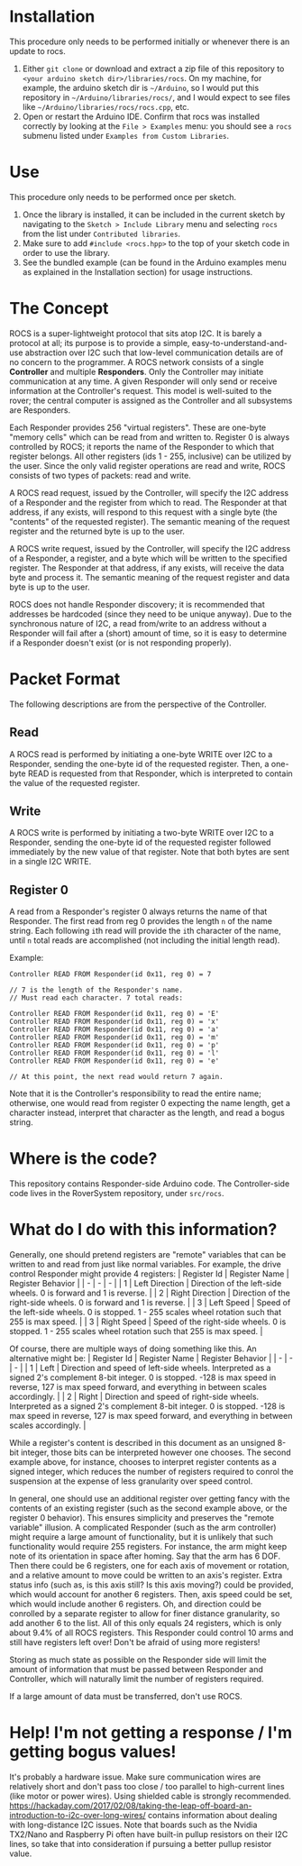 # Installation
This procedure only needs to be performed initially or whenever there is an update to rocs.
1. Either `git clone` or download and extract a zip file of this repository to `<your arduino sketch dir>/libraries/rocs`. On my machine, for example, the arduino sketch dir is `~/Arduino`, so I would put this repository in `~/Arduino/libraries/rocs/`, and I would expect to see files like `~/Arduino/libraries/rocs/rocs.cpp`, etc.
2. Open or restart the Arduino IDE. Confirm that rocs was installed correctly by looking at the `File > Examples` menu: you should see a `rocs` submenu listed under `Examples from Custom Libraries`.

# Use
This procedure only needs to be performed once per sketch.
1. Once the library is installed, it can be included in the current sketch by navigating to the `Sketch > Include Library` menu and selecting `rocs` from the list under `Contributed libraries`.
2. Make sure to add `#include <rocs.hpp>` to the top of your sketch code in order to use the library.
3. See the bundled example (can be found in the Arduino examples menu as explained in the Installation section) for usage instructions.

# The Concept
ROCS is a super-lightweight protocol that sits atop I2C. It is barely a protocol at all; its purpose is to provide a simple, easy-to-understand-and-use abstraction over I2C such that low-level communication details are of no concern to the programmer. A ROCS network consists of a single **Controller** and multiple **Responders**. Only the Controller may initiate communication at any time. A given Responder will only send or receive information at the Controller's request. This model is well-suited to the rover; the central computer is assigned as the Controller and all subsystems are Responders.

Each Responder provides 256 "virtual registers". These are one-byte "memory cells" which can be read from and written to. Register 0 is always controlled by ROCS; it reports the name of the Responder to which that register belongs. All other registers (ids 1 - 255, inclusive) can be utilized by the user. Since the only valid register operations are read and write, ROCS consists of two types of packets: read and write.

A ROCS read request, issued by the Controller, will specify the I2C address of a Responder and the register from which to read. The Responder at that address, if any exists, will respond to this request with a single byte (the "contents" of the requested register). The semantic meaning of the request register and the returned byte is up to the user.

A ROCS write request, issued by the Controller, will specify the I2C address of a Responder, a register, and a byte which will be written to the specified register. The Responder at that address, if any exists, will receive the data byte and process it. The semantic meaning of the request register and data byte is up to the user.

ROCS does not handle Responder discovery; it is recommended that addresses be hardcoded (since they need to be unique anyway). Due to the synchronous nature of I2C, a read from/write to an address without a Responder will fail after a (short) amount of time, so it is easy to determine if a Responder doesn't exist (or is not responding properly).

# Packet Format
The following descriptions are from the perspective of the Controller.
## Read
A ROCS read is performed by initiating a one-byte WRITE over I2C to a Responder, sending the one-byte id of the requested register. Then, a one-byte READ is requested from that Responder, which is interpreted to contain the value of the requested register.
## Write
A ROCS write is performed by initiating a two-byte WRITE over I2C to a Responder, sending the one-byte id of the requested register followed immediately by the new value of that register. Note that both bytes are sent in a single I2C WRITE.
## Register 0
A read from a Responder's register 0 always returns the name of that Responder. The first read from reg 0 provides the length `n` of the name string. Each following `i`th read will provide the `i`th character of the name, until `n` total reads are accomplished (not including the initial length read).

Example:
```
Controller READ FROM Responder(id 0x11, reg 0) = 7

// 7 is the length of the Responder's name.
// Must read each character. 7 total reads:

Controller READ FROM Responder(id 0x11, reg 0) = 'E'
Controller READ FROM Responder(id 0x11, reg 0) = 'x'
Controller READ FROM Responder(id 0x11, reg 0) = 'a'
Controller READ FROM Responder(id 0x11, reg 0) = 'm'
Controller READ FROM Responder(id 0x11, reg 0) = 'p'
Controller READ FROM Responder(id 0x11, reg 0) = 'l'
Controller READ FROM Responder(id 0x11, reg 0) = 'e'

// At this point, the next read would return 7 again.
```

Note that it is the Controller's responsibility to read the entire name; otherwise, one would read from register 0 expecting the name length, get a character instead, interpret that character as the length, and read a bogus string.

# Where is the code?
This repository contains Responder-side Arduino code.
The Controller-side code lives in the RoverSystem repository, under `src/rocs`.

# What do I do with this information?
Generally, one should pretend registers are "remote" variables that can be written to and read from just like normal variables. For example, the drive control Responder might provide 4 registers:
| Register Id | Register Name | Register Behavior |
| - | - | - |
| 1 | Left Direction | Direction of the left-side wheels. 0 is forward and 1 is reverse. |
| 2 | Right Direction | Direction of the right-side wheels. 0 is forward and 1 is reverse. |
| 3 | Left Speed | Speed of the left-side wheels. 0 is stopped. 1 - 255 scales wheel rotation such that 255 is max speed. |
| 3 | Right Speed | Speed of the right-side wheels. 0 is stopped. 1 - 255 scales wheel rotation such that 255 is max speed. |

Of course, there are multiple ways of doing something like this. An alternative might be:
| Register Id | Register Name | Register Behavior |
| - | - | - |
| 1 | Left | Direction and speed of left-side wheels. Interpreted as a signed 2's complement 8-bit integer. 0 is stopped. -128 is max speed in reverse, 127 is max speed forward, and everything in between scales accordingly. |
| 2 | Right | Direction and speed of right-side wheels. Interpreted as a signed 2's complement 8-bit integer. 0 is stopped. -128 is max speed in reverse, 127 is max speed forward, and everything in between scales accordingly. |

While a register's content is described in this document as an unsigned 8-bit integer, those bits can be interpreted however one chooses. The second example above, for instance, chooses to interpret register contents as a signed integer, which reduces the number of registers required to conrol the suspension at the expense of less granularity over speed control.

In general, one should use an additional register over getting fancy with the contents of an existing register (such as the second example above, or the register 0 behavior). This ensures simplicity and preserves the "remote variable" illusion. A complicated Responder (such as the arm controller) might require a large amount of functionality, but it is unlikely that such functionality would require 255 registers. For instance, the arm might keep note of its orientation in space after homing. Say that the arm has 6 DOF. Then there could be 6 registers, one for each axis of movement or rotation, and a relative amount to move could be written to an axis's register. Extra status info (such as, is this axis still? Is this axis moving?) could be provided, which would account for another 6 registers. Then, axis speed could be set, which would include another 6 registers. Oh, and direction could be conrolled by a separate register to allow for finer distance granularity, so add another 6 to the list. All of this only equals 24 registers, which is only about 9.4% of all ROCS registers. This Responder could control 10 arms and still have registers left over! Don't be afraid of using more registers!

Storing as much state as possible on the Responder side will limit the amount of information that must be passed between Responder and Controller, which will naturally limit the number of registers required.

If a large amount of data must be transferred, don't use ROCS.

# Help! I'm not getting a response / I'm getting bogus values!
It's probably a hardware issue. Make sure communication wires are relatively short and don't pass too close / too parallel to high-current lines (like motor or power wires). Using shielded cable is strongly recommended. https://hackaday.com/2017/02/08/taking-the-leap-off-board-an-introduction-to-i2c-over-long-wires/ contains information about dealing with long-distance I2C issues. Note that boards such as the Nvidia TX2/Nano and Raspberry Pi often have built-in pullup resistors on their I2C lines, so take that into consideration if pursuing a better pullup resistor value.
